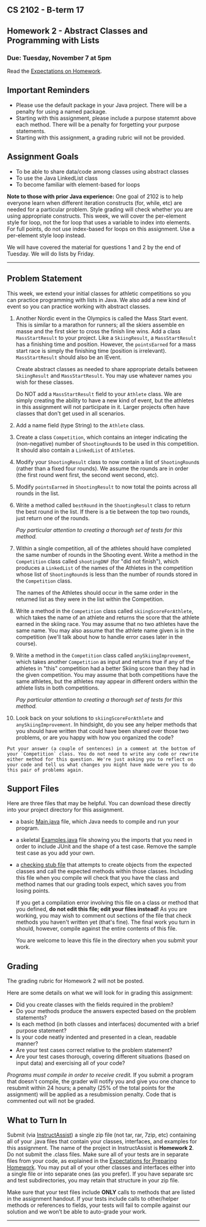 ## CS 2102 - B-term 17

## Homework 2 - Abstract Classes and Programming with Lists

### Due: Tuesday, November 7 at 5pm

Read the [Expectations on Homework](http://www.cs.wpi.edu/~cs2102/common/hw-expectations.html).

## Important Reminders

*   Please use the default package in your Java project. There will be a penalty for using a named package.
*   Starting with this assignment, please include a purpose statemnt above each method. There will be a penalty for forgetting your purpose statements.
*   Starting with this assignment, a grading rubric will not be provided.

## Assignment Goals

*   To be able to share data/code among classes using abstract classes
*   To use the Java LinkedList class
*   To become familiar with element-based for loops

**Note to those with prior Java experience:** One goal of 2102 is to help everyone learn when different iteration constructs (for, while, etc) are needed for a particular problem. Style grading will check whether you are using appropriate constructs. This week, we will cover the per-element style for loop, not the for loop that uses a variable to index into elements. For full points, do not use index-based for loops on this assignment. Use a per-element style loop instead.

We will have covered the material for questions 1 and 2 by the end of Tuesday. We will do lists by Friday.

* * *

## Problem Statement

This week, we extend your initial classes for athletic competitions so you can practice programming with lists in Java. We also add a new kind of event so you can practice working with abstract classes.

1.  Another Nordic event in the Olympics is called the Mass Start event. This is similar to a marathon for runners; all the skiers assemble en masse and the first skier to cross the finish line wins. Add a class `MassStartResult` to your project. Like a `SkiingResult`, a `MassStartResult` has a finishing time and position. However, the `pointsEarned` for a mass start race is simply the finishing time (position is irrelevant). `MassStartResult` should also be an IEvent.

    Create abstract classes as needed to share appropriate details between `SkiingResult` and `MassStartResult`. You may use whatever names you wish for these classes.

    Do NOT add a `MassStartResult` field to your `Athlete` class. We are simply creating the ability to have a new kind of event, but the athletes in this assignment will not participate in it. Larger projects often have classes that don't get used in all scenarios.

2.  Add a name field (type String) to the `Athlete` class.
3.  Create a class `Competition`, which contains an integer indicating the (non-negative) number of `ShootingRound`s to be used in this competition. It should also contain a `LinkedList` of `Athlete`s.
4.  Modify your `ShootingResult` class to now contain a list of `ShootingRound`s (rather than a fixed four rounds). We assume the rounds are in order (the first round went first, the second went second, etc).
5.  Modify `pointsEarned` in `ShootingResult` to now total the points across all rounds in the list.
6.  Write a method called `bestRound` in the `ShootingResult` class to return the best round in the list. If there is a tie between the top two rounds, just return one of the rounds.

    _Pay particular attention to creating a thorough set of tests for this method._

7.  Within a single competition, all of the athletes should have completed the same number of rounds in the Shooting event. Write a method in the `Competition` class called `shootingDNF` (for "did not finish"), which produces a `LinkedList` of the names of the Athletes in the competition whose list of `ShootingRound`s is less than the number of rounds stored in the `Competition` class.

    The names of the Athletes should occur in the same order in the returned list as they were in the list within the Competition.

8.  Write a method in the `Competition` class called `skiingScoreForAthlete`, which takes the name of an athlete and returns the score that the athlete earned in the skiing race. You may assume that no two athletes have the same name. You may also assume that the athlete name given is in the competition (we'll talk about how to handle error cases later in the course).
9.  Write a method in the `Competition` class called `anySkiingImprovement`, which takes another `Competition` as input and returns true if any of the athletes in "this" competition had a better Skiing score than they had in the given competition. You may assume that both competitions have the same athletes, but the athletes may appear in different orders within the athlete lists in both competitions.

    _Pay particular attention to creating a thorough set of tests for this method._

10.  Look back on your solutions to `skiingScoreForAthlete` and `anySkiingImprovement`. In hindsight, do you see any helper methods that you should have written that could have been shared over those two problems, or are you happy with how you organized the code?

    Put your answer (a couple of sentences) in a comment at the bottom of your `Competition` class. You do not need to write any code or rewrite either method for this question. We're just asking you to reflect on your code and tell us what changes you might have made were you to do this pair of problems again.

## Support Files

Here are three files that may be helpful. You can download these directly into your project directory for this assignment.

*   a basic [Main.java](https://web.cs.wpi.edu/~cs2102/b17/Code/Main.java) file, which Java needs to compile and run your program.
*   a skeletal [Examples.java](https://web.cs.wpi.edu/~cs2102/b17/Code/Examples.java) file showing you the imports that you need in order to include JUnit and the shape of a test case. Remove the sample test case as you add your own.
*   a [checking stub file](https://web.cs.wpi.edu/~cs2102/b17/hw2/CompileCheck.java) that attempts to create objects from the expected classes and call the expected methods within those classes. Including this file when you compile will check that you have the class and method names that our grading tools expect, which saves you from losing points.

    If you get a compilation error involving this file on a class or method that you defined, **do not edit this file; edit your files instead!** As you are working, you may wish to comment out sections of the file that check methods you haven't written yet (that's fine). The final work you turn in should, however, compile against the entire contents of this file.

    You are welcome to leave this file in the directory when you submit your work.

## Grading

The grading rubric for Homework 2 will not be posted.

Here are some details on what we will look for in grading this assignment:

*   Did you create classes with the fields required in the problem?
*   Do your methods produce the answers expected based on the problem statements?
*   Is each method (in both classes and interfaces) documented with a brief purpose statement?
*   Is your code neatly indented and presented in a clean, readable manner?
*   Are your test cases correct relative to the problem statement?
*   Are your test cases thorough, covering different situations (based on input data) and exercising all of your code?

_Programs must compile in order to receive credit._ If you submit a program that doesn't compile, the grader will notify you and give you one chance to resubmit within 24 hours; a penalty (25% of the total points for the assignment) will be applied as a resubmission penalty. Code that is commented out will not be graded.

## What to Turn In

Submit (via [InstructAssist](https://ia.wpi.edu/cs2102/)) a single zip file (not tar, rar, 7zip, etc) containing all of your .java files that contain your classes, interfaces, and examples for this assignment. The name of the project in InstructAssist is **Homework 2**. Do not submit the .class files. Make sure all of your tests are in separate files from your code, as explained in the [Expectations for Preparing Homework](https://web.cs.wpi.edu/~cs2102/common/hw-expectations.html). You may put all of your other classes and interfaces either into a single file or into separate ones (as you prefer). If you have separate src and test subdirectories, you may retain that structure in your zip file.

Make sure that your test files include **ONLY** calls to methods that are listed in the assignment handout. If your tests include calls to other/helper methods or references to fields, your tests will fail to compile against our solution and we won’t be able to auto-grade your work.

* * *